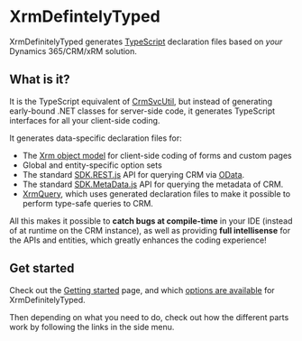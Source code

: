 XrmDefintelyTyped
=================

XrmDefinitelyTyped generates [TypeScript](http://www.typescriptlang.org/) 
declaration files based on *your* Dynamics 365/CRM/xRM solution.

What is it?
-----------

It is the TypeScript equivalent of [CrmSvcUtil][crmsvcutil], but instead of generating early-bound .NET classes 
for server-side code, it generates TypeScript interfaces for all your client-side coding.

It generates data-specific declaration files for:

  * The [Xrm object model][xrm] for client-side coding of forms and custom pages
  * Global and entity-specific option sets
  * The standard [SDK.REST.js][rest] API for querying CRM via [OData][odata].
  * The standard [SDK.MetaData.js][metadata] API for querying the metadata of CRM.
  * [XrmQuery][xrmquery], which uses generated declaration files to make it
    possible to perform type-safe queries to CRM.

All this makes it possible to **catch bugs at compile-time** in your IDE (instead of at runtime on the CRM instance), 
as well as providing  **full intellisense** for the APIs and entities, which greatly enhances the coding experience!

Get started
-----------

Check out the [Getting started](getting-started.html) page, and which [options are available](tool-usage.html) for XrmDefinitelyTyped.

Then depending on what you need to do, check out how the different parts work by following the links in the side menu.

  [xrmquery]: xrmquery-web.html
  [xrm]: https://msdn.microsoft.com/en-us/library/gg328255.aspx
  [rest]: https://msdn.microsoft.com/en-us/library/gg334427.aspx#BKMK_SDKREST
  [metadata]: https://msdn.microsoft.com/en-us/library/gg594428.aspx
  [odata]: http://www.odata.org/documentation/odata-version-2-0/uri-conventions/
  [crmsvcutil]: https://msdn.microsoft.com/en-us/library/gg327844.aspx